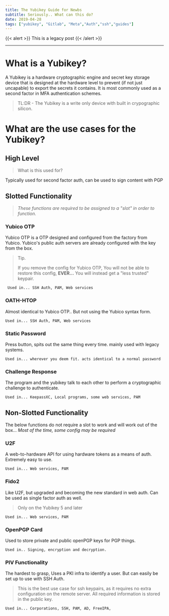 ```yaml
---
title: The Yubikey Guide for Newbs
subtitle: Seriously.. What can this do? 
date: 2019-04-28
tags: ["yubikey", "Gitlab", "Meta","Auth","ssh","guides"]
---
```



{{< alert >}}
This is a legacy post
{{< /alert >}}

---

# What is a Yubikey?

A Yubikey is a hardware cryptographic  engine and secret key storage device that is designed at the hardware level to prevent (if not just uncapable) to export the secrets it contains. It is most commonly used as a second factor in MFA authentication schemes. 

> TL:DR - The Yubikey is a write only device with built in crypographic silicon. 


# What are the use cases for the Yubikey?

## High Level

> What is this used for?

Typically used for second factor auth, can be used to sign content with PGP 

## Slotted Functionality
> *These functions are required to be assigned to a "slot" in order to function.*

### Yubico OTP

Yubico OTP is a OTP designed and configured from the factory from Yubico. Yubico's public auth servers are already configured with the key from the box. 

> Tip.
> 
> If you remove the config for Yubico OTP, You will not be able to restore this config, **EVER...** You will instead get a "less trusted" keypair.

     Used in... SSH Auth, PAM, Web services

### OATH-HTOP

Almost identical to Yubico OTP.. But not using the Yubico syntax form.

    Used in... SSH Auth, PAM, Web services

### Static Password

Press button, spits out the same thing every time. mainly used with legacy systems. 

    Used in... wherever you deem fit. acts identical to a normal password

### Challenge Response

The program and the yubikey talk to each other to perform a cryptographic challenge to authenticate.

    Used in... KeepassXC, Local programs, some web services, PAM

## Non-Slotted Functionality

The below functions do not require a slot to work and will work out of the box... *Most of the time, some config may be required* 

### U2F

A web-to-hardware API for using hardware tokens as a means of auth. Extremely easy to use.

    Used in... Web services, PAM

### Fido2

Like U2F, but upgraded and becoming  the new standard in web auth. Can be used as single factor auth as well.

> Only on the Yubikey 5 and later

    Used in... Web services, PAM

### OpenPGP Card

Used to store private and public openPGP keys for PGP things.

    Used in.. Signing, encryption and decryption.

### PIV Functionality

The hardest to grasp, Uses a PKI infra to identify a user. But can easily be set up to use with SSH Auth.

> This is the best use case for ssh keypairs, as it requires no extra configuration on the remote server. All required information  is stored in the public key. 

    Used in... Corporations, SSH, PAM, AD, FreeIPA, 
